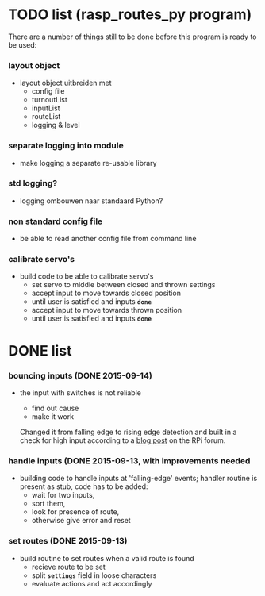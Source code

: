 # TODO list (rasp_routes_py program)
There are a number of things still to be done before this program is ready to be used:

### layout object
* layout object uitbreiden met
	* config file
	* turnoutList
	* inputList
	* routeList
	* logging & level

### separate logging into module
* make logging a separate re-usable library

### std logging?
* logging ombouwen naar standaard Python?

### non standard config file
* be able to read another config file from command line

### calibrate servo's
* build code to be able to calibrate servo's
	* set servo to middle between closed and thrown settings
	* accept input to move towards closed position
	* until user is satisfied and inputs **`done`**
	* accept input to move towards thrown position
	* until user is satisfied and inputs **`done`**

# DONE list

### bouncing inputs (DONE 2015-09-14)
* the input with switches is not reliable
	* find out cause
	* make it work

	Changed it from falling edge to rising edge detection and built in a check for high input according to a [blog post](https://www.raspberrypi.org/forums/viewtopic.php?t=66936&p=490355) on the RPi forum.

### handle inputs (DONE 2015-09-13, with improvements needed
* building code to handle inputs at 'falling-edge' events; handler routine is present as stub, code has to be added: 
	* wait for two inputs, 
	* sort them, 
	* look for presence of route, 
	* otherwise give error and reset

### set routes (DONE 2015-09-13)
* build routine to set routes when a valid route is found
	* recieve route to be set
	* split **`settings`** field in loose characters
	* evaluate actions and act accordingly
